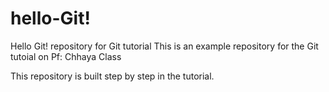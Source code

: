 # hello-Git!
Hello Git! repository for Git tutorial
This is an example repository for the Git tutoial on Pf: Chhaya Class

This repository is built step by step in the tutorial.